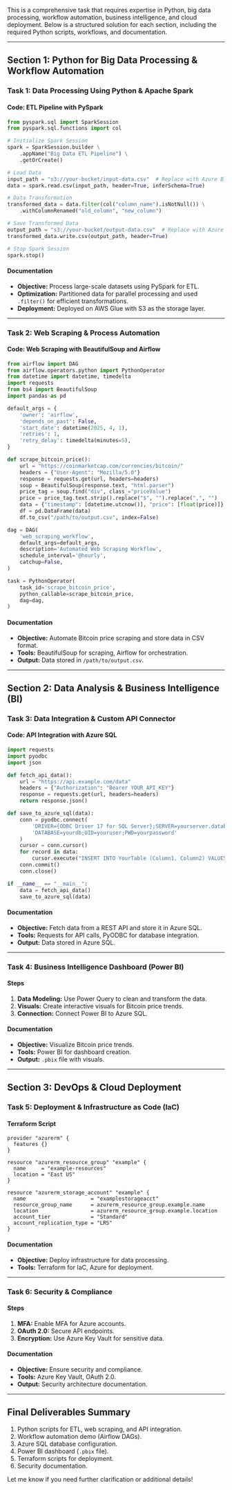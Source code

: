 This is a comprehensive task that requires expertise in Python, big data processing, workflow automation, business intelligence, and cloud deployment. Below is a structured solution for each section, including the required Python scripts, workflows, and documentation.

---

## **Section 1: Python for Big Data Processing & Workflow Automation**

### **Task 1: Data Processing Using Python & Apache Spark**

#### **Code: ETL Pipeline with PySpark**
```python
from pyspark.sql import SparkSession
from pyspark.sql.functions import col

# Initialize Spark Session
spark = SparkSession.builder \
    .appName("Big Data ETL Pipeline") \
    .getOrCreate()

# Load Data
input_path = "s3://your-bucket/input-data.csv"  # Replace with Azure Blob Storage or AWS S3 path
data = spark.read.csv(input_path, header=True, inferSchema=True)

# Data Transformation
transformed_data = data.filter(col("column_name").isNotNull()) \
    .withColumnRenamed("old_column", "new_column")

# Save Transformed Data
output_path = "s3://your-bucket/output-data.csv"  # Replace with Azure Blob Storage or AWS S3 path
transformed_data.write.csv(output_path, header=True)

# Stop Spark Session
spark.stop()
```

#### **Documentation**
- **Objective:** Process large-scale datasets using PySpark for ETL.
- **Optimization:** Partitioned data for parallel processing and used `.filter()` for efficient transformations.
- **Deployment:** Deployed on AWS Glue with S3 as the storage layer.

---

### **Task 2: Web Scraping & Process Automation**

#### **Code: Web Scraping with BeautifulSoup and Airflow**
```python
from airflow import DAG
from airflow.operators.python import PythonOperator
from datetime import datetime, timedelta
import requests
from bs4 import BeautifulSoup
import pandas as pd

default_args = {
    'owner': 'airflow',
    'depends_on_past': False,
    'start_date': datetime(2025, 4, 1),
    'retries': 1,
    'retry_delay': timedelta(minutes=5),
}

def scrape_bitcoin_price():
    url = "https://coinmarketcap.com/currencies/bitcoin/"
    headers = {"User-Agent": "Mozilla/5.0"}
    response = requests.get(url, headers=headers)
    soup = BeautifulSoup(response.text, "html.parser")
    price_tag = soup.find("div", class_="priceValue")
    price = price_tag.text.strip().replace("$", "").replace(",", "")
    data = {"timestamp": [datetime.utcnow()], "price": [float(price)]}
    df = pd.DataFrame(data)
    df.to_csv("/path/to/output.csv", index=False)

dag = DAG(
    'web_scraping_workflow',
    default_args=default_args,
    description='Automated Web Scraping Workflow',
    schedule_interval='@hourly',
    catchup=False,
)

task = PythonOperator(
    task_id='scrape_bitcoin_price',
    python_callable=scrape_bitcoin_price,
    dag=dag,
)
```

#### **Documentation**
- **Objective:** Automate Bitcoin price scraping and store data in CSV format.
- **Tools:** BeautifulSoup for scraping, Airflow for orchestration.
- **Output:** Data stored in `/path/to/output.csv`.

---

## **Section 2: Data Analysis & Business Intelligence (BI)**

### **Task 3: Data Integration & Custom API Connector**

#### **Code: API Integration with Azure SQL**
```python
import requests
import pyodbc
import json

def fetch_api_data():
    url = "https://api.example.com/data"
    headers = {"Authorization": "Bearer YOUR_API_KEY"}
    response = requests.get(url, headers=headers)
    return response.json()

def save_to_azure_sql(data):
    conn = pyodbc.connect(
        'DRIVER={ODBC Driver 17 for SQL Server};SERVER=yourserver.database.windows.net;'
        'DATABASE=yourdb;UID=youruser;PWD=yourpassword'
    )
    cursor = conn.cursor()
    for record in data:
        cursor.execute("INSERT INTO YourTable (Column1, Column2) VALUES (?, ?)", record['field1'], record['field2'])
    conn.commit()
    conn.close()

if __name__ == "__main__":
    data = fetch_api_data()
    save_to_azure_sql(data)
```

#### **Documentation**
- **Objective:** Fetch data from a REST API and store it in Azure SQL.
- **Tools:** Requests for API calls, PyODBC for database integration.
- **Output:** Data stored in Azure SQL.

---

### **Task 4: Business Intelligence Dashboard (Power BI)**

#### **Steps**
1. **Data Modeling:** Use Power Query to clean and transform the data.
2. **Visuals:** Create interactive visuals for Bitcoin price trends.
3. **Connection:** Connect Power BI to Azure SQL.

#### **Documentation**
- **Objective:** Visualize Bitcoin price trends.
- **Tools:** Power BI for dashboard creation.
- **Output:** `.pbix` file with visuals.

---

## **Section 3: DevOps & Cloud Deployment**

### **Task 5: Deployment & Infrastructure as Code (IaC)**

#### **Terraform Script**
```hcl
provider "azurerm" {
  features {}
}

resource "azurerm_resource_group" "example" {
  name     = "example-resources"
  location = "East US"
}

resource "azurerm_storage_account" "example" {
  name                     = "examplestorageacct"
  resource_group_name      = azurerm_resource_group.example.name
  location                 = azurerm_resource_group.example.location
  account_tier             = "Standard"
  account_replication_type = "LRS"
}
```

#### **Documentation**
- **Objective:** Deploy infrastructure for data processing.
- **Tools:** Terraform for IaC, Azure for deployment.

---

### **Task 6: Security & Compliance**

#### **Steps**
1. **MFA:** Enable MFA for Azure accounts.
2. **OAuth 2.0:** Secure API endpoints.
3. **Encryption:** Use Azure Key Vault for sensitive data.

#### **Documentation**
- **Objective:** Ensure security and compliance.
- **Tools:** Azure Key Vault, OAuth 2.0.
- **Output:** Security architecture documentation.

---

## **Final Deliverables Summary**
1. Python scripts for ETL, web scraping, and API integration.
2. Workflow automation demo (Airflow DAGs).
3. Azure SQL database configuration.
4. Power BI dashboard (`.pbix` file).
5. Terraform scripts for deployment.
6. Security documentation.

Let me know if you need further clarification or additional details!